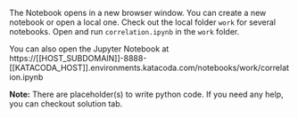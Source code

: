 The Notebook opens in a new browser window. You can create a new notebook or open a local one. Check out the local folder `work` for several notebooks. Open and run `correlation.ipynb` in the `work` folder.

You can also open the Jupyter Notebook at https://[[HOST_SUBDOMAIN]]-8888-[[KATACODA_HOST]].environments.katacoda.com/notebooks/work/correlation.ipynb

**Note:**
There are placeholder(s) to write python code. If you need any help, you can checkout solution tab.